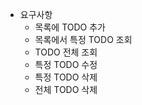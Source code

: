 - 요구사항
  - 목록에 TODO 추가
  - 목록에서 특정 TODO 조회
  - TODO 전체 조회
  - 특정 TODO 수정
  - 특정 TODO 삭제
  - 전체 TODO 삭제 